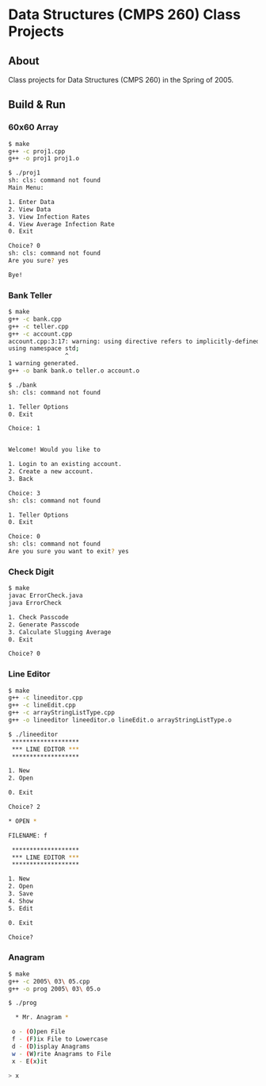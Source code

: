 # Data Structures (CMPS 260) Class Projects

## About

Class projects for Data Structures (CMPS 260) in the Spring of 2005.

## Build & Run

### 60x60 Array

```bash
$ make
g++ -c proj1.cpp
g++ -o proj1 proj1.o
```

```bash
$ ./proj1 
sh: cls: command not found
Main Menu: 

1. Enter Data
2. View Data
3. View Infection Rates
4. View Average Infection Rate
0. Exit

Choice? 0
sh: cls: command not found
Are you sure? yes

Bye!
```

### Bank Teller

```bash
$ make
g++ -c bank.cpp
g++ -c teller.cpp
g++ -c account.cpp
account.cpp:3:17: warning: using directive refers to implicitly-defined namespace 'std'
using namespace std;
                ^
1 warning generated.
g++ -o bank bank.o teller.o account.o
```

```bash
$ ./bank 
sh: cls: command not found

1. Teller Options
0. Exit

Choice: 1


Welcome! Would you like to

1. Login to an existing account.
2. Create a new account.
3. Back

Choice: 3
sh: cls: command not found

1. Teller Options
0. Exit

Choice: 0
sh: cls: command not found
Are you sure you want to exit? yes
```

### Check Digit

```bash
$ make
javac ErrorCheck.java
java ErrorCheck

1. Check Passcode
2. Generate Passcode
3. Calculate Slugging Average
0. Exit

Choice? 0
```

### Line Editor

```bash
$ make
g++ -c lineeditor.cpp
g++ -c lineEdit.cpp
g++ -c arrayStringListType.cpp
g++ -o lineeditor lineeditor.o lineEdit.o arrayStringListType.o
```

```bash
$ ./lineeditor 
 *******************
 *** LINE EDITOR ***
 *******************

1. New
2. Open

0. Exit

Choice? 2

* OPEN *

FILENAME: f

 *******************
 *** LINE EDITOR ***
 *******************

1. New
2. Open
3. Save
4. Show
5. Edit

0. Exit

Choice? 
```

### Anagram

```bash
$ make
g++ -c 2005\ 03\ 05.cpp
g++ -o prog 2005\ 03\ 05.o
```

```bash
$ ./prog 

  * Mr. Anagram *

 o - (O)pen File
 f - (F)ix File to Lowercase
 d - (D)isplay Anagrams
 w - (W)rite Anagrams to File
 x - E(x)it

> x
```
